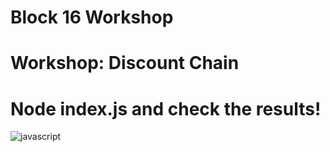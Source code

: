 
# Block 16 Workshop
# Workshop: Discount Chain
# Node index.js and check the results!
<img src="https://upload.wikimedia.org/wikipedia/commons/6/6a/JavaScript-logo.png" alt="javascript">
